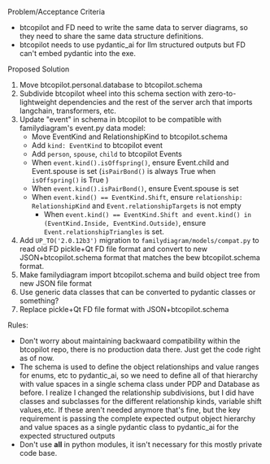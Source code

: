 Problem/Acceptance Criteria

- btcopilot and FD need to write the same data to server diagrams, so they need to share the same data structure definitions.
- btcopilot needs to use pydantic_ai for llm structured outputs but FD can't embed pydantic into the exe.

Proposed Solution

1. Move btcopilot.personal.database to btcopilot.schema
3. Subdivide btcopilot wheel into this schema section with zero-to-lightweight dependencies and the rest of the server arch that imports langchain, transformers, etc.
3. Update "event" in schema in btcopilot to be compatible with familydiagram's event.py data model:
    - Move EventKind and RelationshipKind to btcopilot.schema
    - Add `kind: EventKind` to btcopilot event
    - Add `person`, `spouse`, `child` to btcopilot Events
    - When `event.kind().isOffspring()`, ensure Event.child and Event.spouse is set (`isPairBond()` is always True when `isOffspring()` is True )
    - When `event.kind().isPairBond()`, ensure Event.spouse is set
    - When `event.kind() == EventKind.Shift`, ensure `relationship: RelationshipKind` and `Event.relationshipTargets` is not empty
        - When `event.kind() == EventKind.Shift and event.kind() in (EventKind.Inside, EventKind.Outside)`, ensure `Event.relationshipTriangles` is set.
4. Add `UP_TO('2.0.12b3')` migration to `familydiagram/models/compat.py` to read old FD pickle+Qt FD file format and convert to new JSON+btcopilot.schema format that matches the bew btcopilot.schema format.
5. Make familydiagram import btcopilot.schema and build object tree from new JSON file format
6. Use generic data classes that can be converted to pydantic classes or something?
7. Replace pickle+Qt FD file format with JSON+btcopilot.schema

Rules:
- Don't worry about maintaining backwaard compatibility within the  btcopilot
  repo, there is no production data there. Just get the code right as of now.
- The schema is used to define the object relationships and value ranges for
  enums, etc to pydantic_ai, so we need to define all of that hierarchy with
  value spaces in a single schema class under PDP and Database as before. I
  realize I changed the relationship subdivisions, but I did have classes and
  subclasses for the different relationship kinds, variable shift values,etc. If
  these aren't needed anymore that's fine, but the key requirement is passing
  the complete expected output object hierarchy and value spaces as a single
  pydantic class to pydantic_ai for the expected structured outputs
- Don't use __all__ in python modules, it isn't necessary for this mostly private code base.